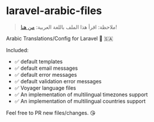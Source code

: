 # laravel-arabic-files

> ملاحظة: اقرأ هذا الملف باللغة العربية: [من هنا](README.ar.md)!

Arabic Translations/Config for Laravel 📿 🇸🇦


Included:

- ✅ default templates
- ✅ default email messages
- ✅ default error messages
- ✅ default validation error messages
- ✅ Voyager language files
- ✅ An implementation of multilingual timezones support
- ✅ An implementation of multilingual countries support


Feel free to PR new files/changes. 😘

